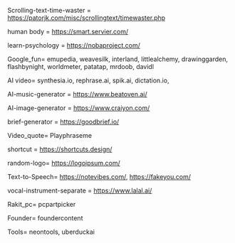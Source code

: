 Scrolling-text-time-waster = https://patorjk.com/misc/scrollingtext/timewaster.php

human body = https://smart.servier.com/

learn-psychology = https://nobaproject.com/

Google_fun= emupedia, weavesilk, interland, littlealchemy, drawinggarden, flashbynight, worldmeter, patatap, mrdoob, davidl

AI video= synthesia.io, rephrase.ai, spik.ai, dictation.io,

AI-music-generator = https://www.beatoven.ai/

AI-image-generator = https://www.craiyon.com/

brief-generator = https://goodbrief.io/

Video_quote= Playphraseme

shortcut = https://shortcuts.design/

random-logo= https://logoipsum.com/

Text-to-Speech= https://notevibes.com/, https://fakeyou.com/

vocal-instrument-separate = https://www.lalal.ai/

Rakit_pc= pcpartpicker

Founder= foundercontent

Tools= neontools, uberduckai
